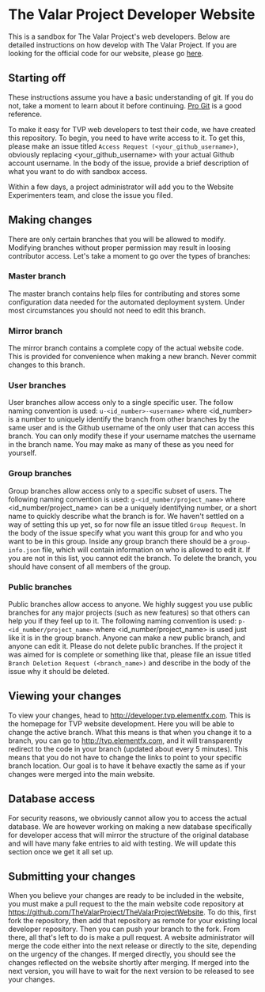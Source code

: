 # The Valar Project Developer Website
This is a sandbox for The Valar Project's web developers. Below are detailed instructions on how develop with The Valar Project. If you are looking for the official code for our website, please go [here](https://github.com/TheValarProject/TheValarProjectWebsite).

## Starting off
These instructions assume you have a basic understanding of git. If you do not, take a moment to learn about it before continuing. [Pro Git](https://git-scm.com/book/en/v2) is a good reference.

To make it easy for TVP web developers to test their code, we have created this repository. To begin, you need to have write access to it. To get this, please make an issue titled `Access Request (<your_github_username>)`, obviously replacing <your_github_username> with your actual Github account username. In the body of the issue, provide a brief description of what you want to do with sandbox access.

Within a few days, a project administrator will add you to the Website Experimenters team, and close the issue you filed.

## Making changes
There are only certain branches that you will be allowed to modify. Modifying branches without proper permission may result in loosing contributor access. Let's take a moment to go over the types of branches:

### Master branch
The master branch contains help files for contributing and stores some configuration data needed for the automated deployment system. Under most circumstances you should not need to edit this branch.

### Mirror branch
The mirror branch contains a complete copy of the actual website code. This is provided for convenience when making a new branch. Never commit changes to this branch.

### User branches
User branches allow access only to a single specific user. The follow naming convention is used: `u-<id_number>-<username>` where <id_number> is a number to uniquely identify the branch from other branches by the same user and <username> is the Github username of the only user that can access this branch. You can only modify these if your username matches the username in the branch name. You may make as many of these as you need for yourself.

### Group branches
Group branches allow access only to a specific subset of users. The following naming convention is used: `g-<id_number/project_name>` where <id_number/project_name> can be a uniquely identifying number, or a short name to quickly describe what the branch is for. We haven't settled on a way of setting this up yet, so for now file an issue titled `Group Request`. In the body of the issue specify what you want this group for and who you want to be in this group. Inside any group branch there should be a `group-info.json` file, which will contain information on who is allowed to edit it. If you are not in this list, you cannot edit the branch. To delete the branch, you should have consent of all members of the group.

### Public branches
Public branches allow access to anyone. We highly suggest you use public branches for any major projects (such as new features) so that others can help you if they feel up to it. The following naming convention is used: `p-<id_number/project_name>` where <id_number/project_name> is used just like it is in the group branch. Anyone can make a new public branch, and anyone can edit it. Please do not delete public branches. If the project it was aimed for is complete or something like that, please file an issue titled `Branch Deletion Request (<branch_name>)` and describe in the body of the issue why it should be deleted.

## Viewing your changes
To view your changes, head to http://developer.tvp.elementfx.com. This is the homepage for TVP website development. Here you will be able to change the active branch. What this means is that when you change it to a branch, you can go to http://tvp.elementfx.com, and it will transparently redirect to the code in your branch (updated about every 5 minutes). This means that you do not have to change the links to point to your specific branch location. Our goal is to have it behave exactly the same as if your changes were merged into the main website.

## Database access
For security reasons, we obviously cannot allow you to access the actual database. We are however working on making a new database specifically for developer access that will mirror the structure of the original database and will have many fake entries to aid with testing. We will update this section once we get it all set up.

## Submitting your changes
When you believe your changes are ready to be included in the website, you must make a pull request to the the main website code repository at https://github.com/TheValarProject/TheValarProjectWebsite. To do this, first fork the repository, then add that repository as remote for your existing local developer repository. Then you can push your branch to the fork. From there, all that's left to do is make a pull request. A website administrator will merge the code either into the next release or directly to the site, depending on the urgency of the changes. If merged directly, you should see the changes reflected on the website shortly after merging. If merged into the next version, you will have to wait for the next version to be released to see your changes.